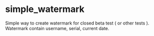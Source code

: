 # simple_watermark

Simple way to create watermark for closed beta test ( or other tests ).
Watermark contain username, serial, current date.

